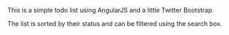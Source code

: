 This is a simple todo list using AngularJS and a little Twitter Bootstrap.

The list is sorted by their status and can be filtered using the search box.